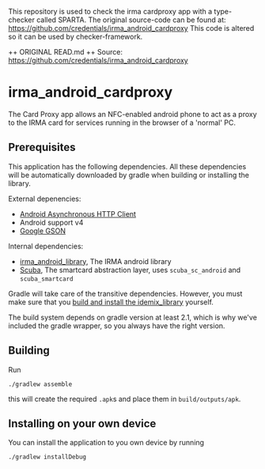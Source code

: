 
This repository is used to check the irma cardproxy app with a type-checker called SPARTA.
The original source-code can be found at: https://github.com/credentials/irma_android_cardproxy
This code is altered so it can be used by checker-framework.


++ ORIGINAL READ.md ++
Source: https://github.com/credentials/irma_android_cardproxy

# irma_android_cardproxy


The Card Proxy app allows an NFC-enabled android phone to act as a proxy to the IRMA card for services running in the browser of a 'normal' PC.

## Prerequisites

This application has the following dependencies.  All these dependencies will be automatically downloaded by gradle when building or installing the library.

External depenencies:

 * [Android Asynchronous HTTP Client](http://loopj.com/android-async-http/)
 * Android support v4
 * [Google GSON](https://code.google.com/p/google-gson/)

Internal dependencies:

 * [irma_android_library](https://github.com/credentials/irma_android_library/), The IRMA android library
 * [Scuba](https://github.com/credentials/scuba), The smartcard abstraction layer, uses `scuba_sc_android` and `scuba_smartcard`

Gradle will take care of the transitive dependencies. However, you must make sure that you [build and install the idemix_library](https://github.com/credentials/idemix_library/) yourself.

The build system depends on gradle version at least 2.1, which is why we've included the gradle wrapper, so you always have the right version.

## Building

Run

    ./gradlew assemble

this will create the required `.apk`s and place them in `build/outputs/apk`.

## Installing on your own device

You can install the application to you own device by running

    ./gradlew installDebug
